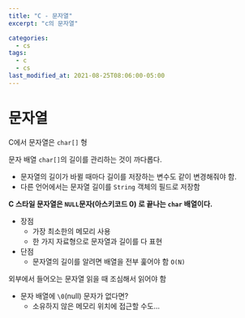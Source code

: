 ```yaml
---
title: "C - 문자열"
excerpt: "c의 문자열"

categories:
  - cs
tags:
  - c
  - cs
last_modified_at: 2021-08-25T08:06:00-05:00
---
```


# 문자열

C에서 문자열은 `char[]` 형

문자 배열 `char[]`의 길이를 관리하는 것이 까다롭다. 

- 문자열의 길이가 바뀔 때마다 길이를 저장하는 변수도 같이 변경해줘야 함.
- 다른 언어에서는 문자열 길이를 `String` 객체의 필드로 저장함

**C 스타일 문자열은 `NULL`문자(아스키코드 0) 로 끝나는 `char` 배열이다.**

- 장점
  - 가장 최소한의 메모리 사용
  - 한 가지 자료형으로 문자열과 길이를 다 표현
- 단점
  - 문자열의 길이를 알려면 배열을 전부 훑어야 함 `O(N)`

외부에서 들어오는 문자열 읽을 때 조심해서 읽어야 함

- 문자 배열에 `\0`(null) 문자가 없다면?
  - 소유하지 않은 메모리 위치에 접근할 수도...

 

